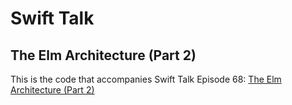 # Swift Talk
## The Elm Architecture (Part 2)

This is the code that accompanies Swift Talk Episode 68: [The Elm Architecture (Part 2)](https://talk.objc.io/episodes/S01E68-the-elm-architecture-part-2)
